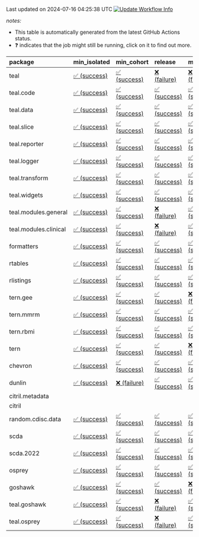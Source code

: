 Last updated on 2024-07-16 04:25:38 UTC [![Update Workflow
Info](https://github.com/averissimo/verdepcheck-status/actions/workflows/update.yaml/badge.svg)](https://github.com/averissimo/verdepcheck-status/actions/workflows/update.yaml)

*notes:*

-   This table is automatically generated from the latest GitHub Actions
    status.
-   ❓ indicates that the job might still be running, click on it to
    find out more.

<table>
<colgroup>
<col style="width: 4%" />
<col style="width: 23%" />
<col style="width: 23%" />
<col style="width: 23%" />
<col style="width: 23%" />
</colgroup>
<thead>
<tr class="header">
<th style="text-align: left;">package</th>
<th style="text-align: left;">min_isolated</th>
<th style="text-align: left;">min_cohort</th>
<th style="text-align: left;">release</th>
<th style="text-align: left;">max</th>
</tr>
</thead>
<tbody>
<tr class="odd">
<td style="text-align: left;">teal</td>
<td
style="text-align: left;"><a href="https://github.com/insightsengineering/teal/actions/runs/9925113432/job/27417152866">✅
(success)</a></td>
<td
style="text-align: left;"><a href="https://github.com/insightsengineering/teal/actions/runs/9925113432/job/27417152711">✅
(success)</a></td>
<td
style="text-align: left;"><a href="https://github.com/insightsengineering/teal/actions/runs/9925113432/job/27417152966">❌
(failure)</a></td>
<td
style="text-align: left;"><a href="https://github.com/insightsengineering/teal/actions/runs/9925113432/job/27417152786">❌
(failure)</a></td>
</tr>
<tr class="even">
<td style="text-align: left;">teal.code</td>
<td
style="text-align: left;"><a href="https://github.com/insightsengineering/teal.code/actions/runs/9925114723/job/27417155819">✅
(success)</a></td>
<td
style="text-align: left;"><a href="https://github.com/insightsengineering/teal.code/actions/runs/9925114723/job/27417155902">✅
(success)</a></td>
<td
style="text-align: left;"><a href="https://github.com/insightsengineering/teal.code/actions/runs/9925114723/job/27417155727">✅
(success)</a></td>
<td
style="text-align: left;"><a href="https://github.com/insightsengineering/teal.code/actions/runs/9925114723/job/27417155970">✅
(success)</a></td>
</tr>
<tr class="odd">
<td style="text-align: left;">teal.data</td>
<td
style="text-align: left;"><a href="https://github.com/insightsengineering/teal.data/actions/runs/9925116305/job/27417158893">✅
(success)</a></td>
<td
style="text-align: left;"><a href="https://github.com/insightsengineering/teal.data/actions/runs/9925116305/job/27417158814">✅
(success)</a></td>
<td
style="text-align: left;"><a href="https://github.com/insightsengineering/teal.data/actions/runs/9925116305/job/27417158846">✅
(success)</a></td>
<td
style="text-align: left;"><a href="https://github.com/insightsengineering/teal.data/actions/runs/9925116305/job/27417158941">✅
(success)</a></td>
</tr>
<tr class="even">
<td style="text-align: left;">teal.slice</td>
<td
style="text-align: left;"><a href="https://github.com/insightsengineering/teal.slice/actions/runs/9925121850/job/27417170927">✅
(success)</a></td>
<td
style="text-align: left;"><a href="https://github.com/insightsengineering/teal.slice/actions/runs/9925121850/job/27417170861">✅
(success)</a></td>
<td
style="text-align: left;"><a href="https://github.com/insightsengineering/teal.slice/actions/runs/9925121850/job/27417171030">✅
(success)</a></td>
<td
style="text-align: left;"><a href="https://github.com/insightsengineering/teal.slice/actions/runs/9925121850/job/27417171084">✅
(success)</a></td>
</tr>
<tr class="odd">
<td style="text-align: left;">teal.reporter</td>
<td
style="text-align: left;"><a href="https://github.com/insightsengineering/teal.reporter/actions/runs/9925118628/job/27417164013">✅
(success)</a></td>
<td
style="text-align: left;"><a href="https://github.com/insightsengineering/teal.reporter/actions/runs/9925118628/job/27417164068">✅
(success)</a></td>
<td
style="text-align: left;"><a href="https://github.com/insightsengineering/teal.reporter/actions/runs/9925118628/job/27417164114">✅
(success)</a></td>
<td
style="text-align: left;"><a href="https://github.com/insightsengineering/teal.reporter/actions/runs/9925118628/job/27417164149">✅
(success)</a></td>
</tr>
<tr class="even">
<td style="text-align: left;">teal.logger</td>
<td
style="text-align: left;"><a href="https://github.com/insightsengineering/teal.logger/actions/runs/9925115036/job/27417156380">✅
(success)</a></td>
<td
style="text-align: left;"><a href="https://github.com/insightsengineering/teal.logger/actions/runs/9925115036/job/27417156316">✅
(success)</a></td>
<td
style="text-align: left;"><a href="https://github.com/insightsengineering/teal.logger/actions/runs/9925115036/job/27417156472">✅
(success)</a></td>
<td
style="text-align: left;"><a href="https://github.com/insightsengineering/teal.logger/actions/runs/9925115036/job/27417156242">✅
(success)</a></td>
</tr>
<tr class="odd">
<td style="text-align: left;">teal.transform</td>
<td
style="text-align: left;"><a href="https://github.com/insightsengineering/teal.transform/actions/runs/9925119425/job/27417165774">✅
(success)</a></td>
<td
style="text-align: left;"><a href="https://github.com/insightsengineering/teal.transform/actions/runs/9925119425/job/27417165642">✅
(success)</a></td>
<td
style="text-align: left;"><a href="https://github.com/insightsengineering/teal.transform/actions/runs/9925119425/job/27417165494">✅
(success)</a></td>
<td
style="text-align: left;"><a href="https://github.com/insightsengineering/teal.transform/actions/runs/9925119425/job/27417165553">✅
(success)</a></td>
</tr>
<tr class="even">
<td style="text-align: left;">teal.widgets</td>
<td
style="text-align: left;"><a href="https://github.com/insightsengineering/teal.widgets/actions/runs/9925130447/job/27417188712">✅
(success)</a></td>
<td
style="text-align: left;"><a href="https://github.com/insightsengineering/teal.widgets/actions/runs/9925130447/job/27417188669">✅
(success)</a></td>
<td
style="text-align: left;"><a href="https://github.com/insightsengineering/teal.widgets/actions/runs/9925130447/job/27417188759">✅
(success)</a></td>
<td
style="text-align: left;"><a href="https://github.com/insightsengineering/teal.widgets/actions/runs/9925130447/job/27417188803">✅
(success)</a></td>
</tr>
<tr class="odd">
<td style="text-align: left;">teal.modules.general</td>
<td
style="text-align: left;"><a href="https://github.com/insightsengineering/teal.modules.general/actions/runs/9925114672/job/27417155775">✅
(success)</a></td>
<td
style="text-align: left;"><a href="https://github.com/insightsengineering/teal.modules.general/actions/runs/9925114672/job/27417155860">✅
(success)</a></td>
<td
style="text-align: left;"><a href="https://github.com/insightsengineering/teal.modules.general/actions/runs/9925114672/job/27417155923">❌
(failure)</a></td>
<td
style="text-align: left;"><a href="https://github.com/insightsengineering/teal.modules.general/actions/runs/9925114672/job/27417155691">✅
(success)</a></td>
</tr>
<tr class="even">
<td style="text-align: left;">teal.modules.clinical</td>
<td
style="text-align: left;"><a href="https://github.com/insightsengineering/teal.modules.clinical/actions/runs/9925125697/job/27417179748">✅
(success)</a></td>
<td
style="text-align: left;"><a href="https://github.com/insightsengineering/teal.modules.clinical/actions/runs/9925125697/job/27417179513">✅
(success)</a></td>
<td
style="text-align: left;"><a href="https://github.com/insightsengineering/teal.modules.clinical/actions/runs/9925125697/job/27417179862">❌
(failure)</a></td>
<td
style="text-align: left;"><a href="https://github.com/insightsengineering/teal.modules.clinical/actions/runs/9925125697/job/27417179638">✅
(success)</a></td>
</tr>
<tr class="odd">
<td style="text-align: left;">formatters</td>
<td
style="text-align: left;"><a href="https://github.com/insightsengineering/formatters/actions/runs/9925122919/job/27417173334">✅
(success)</a></td>
<td
style="text-align: left;"><a href="https://github.com/insightsengineering/formatters/actions/runs/9925122919/job/27417173435">✅
(success)</a></td>
<td
style="text-align: left;"><a href="https://github.com/insightsengineering/formatters/actions/runs/9925122919/job/27417173385">✅
(success)</a></td>
<td
style="text-align: left;"><a href="https://github.com/insightsengineering/formatters/actions/runs/9925122919/job/27417173235">✅
(success)</a></td>
</tr>
<tr class="even">
<td style="text-align: left;">rtables</td>
<td
style="text-align: left;"><a href="https://github.com/insightsengineering/rtables/actions/runs/9925114727/job/27417155953">✅
(success)</a></td>
<td
style="text-align: left;"><a href="https://github.com/insightsengineering/rtables/actions/runs/9925114727/job/27417155807">✅
(success)</a></td>
<td
style="text-align: left;"><a href="https://github.com/insightsengineering/rtables/actions/runs/9925114727/job/27417155900">✅
(success)</a></td>
<td
style="text-align: left;"><a href="https://github.com/insightsengineering/rtables/actions/runs/9925114727/job/27417155700">✅
(success)</a></td>
</tr>
<tr class="odd">
<td style="text-align: left;">rlistings</td>
<td
style="text-align: left;"><a href="https://github.com/insightsengineering/rlistings/actions/runs/9925117342/job/27417160960">✅
(success)</a></td>
<td
style="text-align: left;"><a href="https://github.com/insightsengineering/rlistings/actions/runs/9925117342/job/27417160856">✅
(success)</a></td>
<td
style="text-align: left;"><a href="https://github.com/insightsengineering/rlistings/actions/runs/9925117342/job/27417160997">✅
(success)</a></td>
<td
style="text-align: left;"><a href="https://github.com/insightsengineering/rlistings/actions/runs/9925117342/job/27417160904">✅
(success)</a></td>
</tr>
<tr class="even">
<td style="text-align: left;">tern.gee</td>
<td
style="text-align: left;"><a href="https://github.com/insightsengineering/tern.gee/actions/runs/9925123728/job/27417174623">✅
(success)</a></td>
<td
style="text-align: left;"><a href="https://github.com/insightsengineering/tern.gee/actions/runs/9925123728/job/27417174543">✅
(success)</a></td>
<td
style="text-align: left;"><a href="https://github.com/insightsengineering/tern.gee/actions/runs/9925123728/job/27417174702">✅
(success)</a></td>
<td
style="text-align: left;"><a href="https://github.com/insightsengineering/tern.gee/actions/runs/9925123728/job/27417174773">❌
(failure)</a></td>
</tr>
<tr class="odd">
<td style="text-align: left;">tern.mmrm</td>
<td
style="text-align: left;"><a href="https://github.com/insightsengineering/tern.mmrm/actions/runs/9925129939/job/27417187415">✅
(success)</a></td>
<td
style="text-align: left;"><a href="https://github.com/insightsengineering/tern.mmrm/actions/runs/9925129939/job/27417187296">✅
(success)</a></td>
<td
style="text-align: left;"><a href="https://github.com/insightsengineering/tern.mmrm/actions/runs/9925129939/job/27417187483">✅
(success)</a></td>
<td
style="text-align: left;"><a href="https://github.com/insightsengineering/tern.mmrm/actions/runs/9925129939/job/27417187359">✅
(success)</a></td>
</tr>
<tr class="even">
<td style="text-align: left;">tern.rbmi</td>
<td
style="text-align: left;"><a href="https://github.com/insightsengineering/tern.rbmi/actions/runs/9925122267/job/27417171706">✅
(success)</a></td>
<td
style="text-align: left;"><a href="https://github.com/insightsengineering/tern.rbmi/actions/runs/9925122267/job/27417171831">✅
(success)</a></td>
<td
style="text-align: left;"><a href="https://github.com/insightsengineering/tern.rbmi/actions/runs/9925122267/job/27417171902">✅
(success)</a></td>
<td
style="text-align: left;"><a href="https://github.com/insightsengineering/tern.rbmi/actions/runs/9925122267/job/27417171766">✅
(success)</a></td>
</tr>
<tr class="odd">
<td style="text-align: left;">tern</td>
<td
style="text-align: left;"><a href="https://github.com/insightsengineering/tern/actions/runs/9925118634/job/27417164132">✅
(success)</a></td>
<td
style="text-align: left;"><a href="https://github.com/insightsengineering/tern/actions/runs/9925118634/job/27417164090">✅
(success)</a></td>
<td
style="text-align: left;"><a href="https://github.com/insightsengineering/tern/actions/runs/9925118634/job/27417164180">✅
(success)</a></td>
<td
style="text-align: left;"><a href="https://github.com/insightsengineering/tern/actions/runs/9925118634/job/27417164047">❌
(failure)</a></td>
</tr>
<tr class="even">
<td style="text-align: left;">chevron</td>
<td
style="text-align: left;"><a href="https://github.com/insightsengineering/chevron/actions/runs/9925130531/job/27417188949">✅
(success)</a></td>
<td
style="text-align: left;"><a href="https://github.com/insightsengineering/chevron/actions/runs/9925130531/job/27417188896">✅
(success)</a></td>
<td
style="text-align: left;"><a href="https://github.com/insightsengineering/chevron/actions/runs/9925130531/job/27417189034">✅
(success)</a></td>
<td
style="text-align: left;"><a href="https://github.com/insightsengineering/chevron/actions/runs/9925130531/job/27417188988">✅
(success)</a></td>
</tr>
<tr class="odd">
<td style="text-align: left;">dunlin</td>
<td
style="text-align: left;"><a href="https://github.com/insightsengineering/dunlin/actions/runs/9925116790/job/27417160265">✅
(success)</a></td>
<td
style="text-align: left;"><a href="https://github.com/insightsengineering/dunlin/actions/runs/9925116790/job/27417160357">❌
(failure)</a></td>
<td
style="text-align: left;"><a href="https://github.com/insightsengineering/dunlin/actions/runs/9925116790/job/27417160069">✅
(success)</a></td>
<td
style="text-align: left;"><a href="https://github.com/insightsengineering/dunlin/actions/runs/9925116790/job/27417160152">✅
(success)</a></td>
</tr>
<tr class="even">
<td style="text-align: left;">citril.metadata</td>
<td style="text-align: left;"></td>
<td style="text-align: left;"></td>
<td style="text-align: left;"></td>
<td style="text-align: left;"></td>
</tr>
<tr class="odd">
<td style="text-align: left;">citril</td>
<td style="text-align: left;"></td>
<td style="text-align: left;"></td>
<td style="text-align: left;"></td>
<td style="text-align: left;"></td>
</tr>
<tr class="even">
<td style="text-align: left;">random.cdisc.data</td>
<td
style="text-align: left;"><a href="https://github.com/insightsengineering/random.cdisc.data/actions/runs/9925121314/job/27417169342">✅
(success)</a></td>
<td
style="text-align: left;"><a href="https://github.com/insightsengineering/random.cdisc.data/actions/runs/9925121314/job/27417169250">✅
(success)</a></td>
<td
style="text-align: left;"><a href="https://github.com/insightsengineering/random.cdisc.data/actions/runs/9925121314/job/27417169381">✅
(success)</a></td>
<td
style="text-align: left;"><a href="https://github.com/insightsengineering/random.cdisc.data/actions/runs/9925121314/job/27417169296">✅
(success)</a></td>
</tr>
<tr class="odd">
<td style="text-align: left;">scda</td>
<td
style="text-align: left;"><a href="https://github.com/insightsengineering/scda/actions/runs/9729144400/job/26850665206">✅
(success)</a></td>
<td
style="text-align: left;"><a href="https://github.com/insightsengineering/scda/actions/runs/9729144400/job/26850665433">✅
(success)</a></td>
<td
style="text-align: left;"><a href="https://github.com/insightsengineering/scda/actions/runs/9729144400/job/26850665352">✅
(success)</a></td>
<td
style="text-align: left;"><a href="https://github.com/insightsengineering/scda/actions/runs/9729144400/job/26850665278">✅
(success)</a></td>
</tr>
<tr class="even">
<td style="text-align: left;">scda.2022</td>
<td
style="text-align: left;"><a href="https://github.com/insightsengineering/scda.2022/actions/runs/9925122535/job/27417172739">✅
(success)</a></td>
<td
style="text-align: left;"><a href="https://github.com/insightsengineering/scda.2022/actions/runs/9925122535/job/27417172539">✅
(success)</a></td>
<td
style="text-align: left;"><a href="https://github.com/insightsengineering/scda.2022/actions/runs/9925122535/job/27417172803">✅
(success)</a></td>
<td
style="text-align: left;"><a href="https://github.com/insightsengineering/scda.2022/actions/runs/9925122535/job/27417172644">✅
(success)</a></td>
</tr>
<tr class="odd">
<td style="text-align: left;">osprey</td>
<td
style="text-align: left;"><a href="https://github.com/insightsengineering/osprey/actions/runs/9925127900/job/27417183806">✅
(success)</a></td>
<td
style="text-align: left;"><a href="https://github.com/insightsengineering/osprey/actions/runs/9925127900/job/27417183703">✅
(success)</a></td>
<td
style="text-align: left;"><a href="https://github.com/insightsengineering/osprey/actions/runs/9925127900/job/27417183652">✅
(success)</a></td>
<td
style="text-align: left;"><a href="https://github.com/insightsengineering/osprey/actions/runs/9925127900/job/27417183758">✅
(success)</a></td>
</tr>
<tr class="even">
<td style="text-align: left;">goshawk</td>
<td
style="text-align: left;"><a href="https://github.com/insightsengineering/goshawk/actions/runs/9925122286/job/27417172035">✅
(success)</a></td>
<td
style="text-align: left;"><a href="https://github.com/insightsengineering/goshawk/actions/runs/9925122286/job/27417171821">✅
(success)</a></td>
<td
style="text-align: left;"><a href="https://github.com/insightsengineering/goshawk/actions/runs/9925122286/job/27417172118">✅
(success)</a></td>
<td
style="text-align: left;"><a href="https://github.com/insightsengineering/goshawk/actions/runs/9925122286/job/27417171946">❌
(failure)</a></td>
</tr>
<tr class="odd">
<td style="text-align: left;">teal.goshawk</td>
<td
style="text-align: left;"><a href="https://github.com/insightsengineering/teal.goshawk/actions/runs/9925121851/job/27417171013">✅
(success)</a></td>
<td
style="text-align: left;"><a href="https://github.com/insightsengineering/teal.goshawk/actions/runs/9925121851/job/27417170952">✅
(success)</a></td>
<td
style="text-align: left;"><a href="https://github.com/insightsengineering/teal.goshawk/actions/runs/9925121851/job/27417171079">❌
(failure)</a></td>
<td
style="text-align: left;"><a href="https://github.com/insightsengineering/teal.goshawk/actions/runs/9925121851/job/27417170878">✅
(success)</a></td>
</tr>
<tr class="even">
<td style="text-align: left;">teal.osprey</td>
<td
style="text-align: left;"><a href="https://github.com/insightsengineering/teal.osprey/actions/runs/9925126223/job/27417180362">✅
(success)</a></td>
<td
style="text-align: left;"><a href="https://github.com/insightsengineering/teal.osprey/actions/runs/9925126223/job/27417180290">✅
(success)</a></td>
<td
style="text-align: left;"><a href="https://github.com/insightsengineering/teal.osprey/actions/runs/9925126223/job/27417180428">❌
(failure)</a></td>
<td
style="text-align: left;"><a href="https://github.com/insightsengineering/teal.osprey/actions/runs/9925126223/job/27417180195">✅
(success)</a></td>
</tr>
</tbody>
</table>
